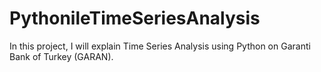 # PythonileTimeSeriesAnalysis
 In this project, I will explain Time Series Analysis using Python on Garanti Bank of Turkey (GARAN).
